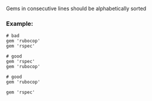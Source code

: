 Gems in consecutive lines should be alphabetically sorted
### Example:
    # bad
    gem 'rubocop'
    gem 'rspec'

    # good
    gem 'rspec'
    gem 'rubocop'

    # good
    gem 'rubocop'

    gem 'rspec'